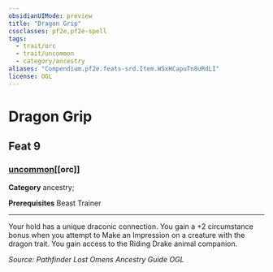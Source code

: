 ```yaml
---
obsidianUIMode: preview
title: "Dragon Grip"
cssclasses: pf2e,pf2e-spell
tags:
  - trait/orc
  - trait/uncommon
  - category/ancestry
aliases: "Compendium.pf2e.feats-srd.Item.WSxHCapuTn8uRdLI"
license: OGL
---
```

# Dragon Grip
## Feat 9
### [uncommon](uncommon "Uncommon Rarity Trait")[[orc]]

**Category** ancestry; 



**Prerequisites** Beast Trainer
* * *
Your hold has a unique draconic connection. You gain a +2 circumstance bonus when you attempt to Make an Impression on a creature with the dragon trait. You gain access to the Riding Drake animal companion.

*Source: Pathfinder Lost Omens Ancestry Guide*
*OGL*
